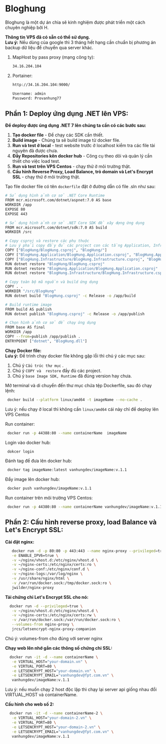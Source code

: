 # Bloghung
Bloghung là một dự án chia sẽ kinh nghiệm được phát triển một cách chuyên nghiệp bởi H.


**Thông tin VPS đã có sẵn có thể sử dụng.**   
**Lưu ý:** Nếu dùng của google thì 3 tháng hết hạng cần chuẩn bị phương án backup dữ liệu để chuyển qua server khác. 

1. MapHost by pass proxy (mạng công ty):  
    ```bash
    34.16.204.104
	```	
2. Portainer:  
    ```bash
    http://34.16.204.104:9000/
	
	Username: admin
	Password: Provanhung77
	```	
	
## Phần 1: Deploy ứng dụng .NET lên VPS:  

**Để deploy được úng dụng .NET 7 lên chúng ta cần có các bước sau:**   

1. **Tạo docker file** - Để chạy các SDK cần thiết.
2. **Build image** - Chúng ta sẽ build image từ docker file.
3. **Run và test ở local** - test website trước ở localhost kiểm tra các file tài nguyên đã được chưa.
4. **Đẩy Repositories kên docker hub** - Công cụ theo dõi và quản lý cần thiết cho việc load test.
5. **Run và test trên VPS Centos** - chạy thử ở môi trường thật.
6. **Cấu hình Reverse Proxy, Load Balance, trỏ domain và Let's Encrypt SSL** - chạy thử ở môi trường thật.

Tạo file docker file có tên `dockerfile` đặt ở đường dẫn có file .sln như sau:  


```bash
# Sử dụng hình ảnh cơ sở .NET Core Runtime
FROM mcr.microsoft.com/dotnet/aspnet:7.0 AS base
WORKDIR /app
EXPOSE 80
EXPOSE 443

# Sử dụng hình ảnh cơ sở .NET Core SDK để xây dựng ứng dụng
FROM mcr.microsoft.com/dotnet/sdk:7.0 AS build
WORKDIR /src

# Copy csproj và restore các phụ thuộc
# Lưu ý phải copy đầy đủ các project con các tầng Application, Infrastructure nếu có
COPY ["BlogHung/BlogHung.csproj", "BlogHung/"]
COPY ["BlogHung.Application/BlogHung.Application.csproj", "BlogHung.Application/"]
COPY ["BlogHung.Infrastructure/BlogHung.Infrastructure.csproj", "BlogHung.Infrastructure/"]
RUN dotnet restore "BlogHung/BlogHung.csproj"
RUN dotnet restore "BlogHung.Application/BlogHung.Application.csproj" 
RUN dotnet restore "BlogHung.Infrastructure/BlogHung.Infrastructure.csproj"

# Copy toàn bộ mã nguồn và build ứng dụng
COPY . .
WORKDIR "/src/BlogHung"
RUN dotnet build "BlogHung.csproj" -c Release -o /app/build

# Build runtime image
FROM build AS publish   
RUN dotnet publish "BlogHung.csproj" -c Release -o /app/publish

# Chọn hình ảnh cơ sở để chạy ứng dụng
FROM base AS final
WORKDIR /app
COPY --from=publish /app/publish .
ENTRYPOINT ["dotnet", "BlogHung.dll"]

```

 **Chạy Docker file:**  
  **Lưu ý:** Để trình chạy docker file không gặp lỗi thì chú ý các mục sau:  

1. Chú ý `Cấu trúc thư mục` .  
2. Chú ý `COPY và  restore` đầy đủ các project.  
3. Chú ý `base Image SDK, Runtime` đã đúng version hay chưa.  

Mở terminal và di chuyển đến thư mục chứa tệp Dockerfile, sau đó chạy lệnh:  
 ```bash
  docker build --platform linux/amd64 -t imageName --no-cache .
 ```
Lưu ý: nếu chạy ở local thì không cần `linux/amd64` cái này chỉ để deploy lên VPS Centos

 
  Run container:  
 
 ```bash
  docker run -p 44388:80 --name containerName  imageName
 ```

  Login vào docker hub:  
 
 ```bash
  dokcer login
 ```

  Đánh tag để đưa lên docker hub:  
 
 ```bash
  docker tag imageName:latest vanhungdev/imageName:v.1.1
 ```

  Đẩy image lên docker hub:  
 
 ```bash
  docker push vanhungdev/imageName:v.1.1
 ```
  Run container trên môi trường VPS Centos:  
 
 ```bash
  docker run -p 44380:80 --name containerName vanhungdev/imageName:v.1.1 
 ```

## Phần 2: Cấu hình reverse proxy, load Balance và Let's Encrypt SSL:  
 **Cài đặt nginx:**  

 ```bash
    docker run -d -p 80:80 -p 443:443 --name nginx-proxy --privileged=true \
	-e ENABLE_IPV6=true \
	-v ~/nginx/vhost.d:/etc/nginx/vhost.d \
	-v ~/nginx-certs:/etc/nginx/certs:ro \
	-v ~/nginx-conf:/etc/nginx/conf.d \
	-v ~/nginx-logs:/var/log/nginx \
	-v /usr/share/nginx/html \
	-v /var/run/docker.sock:/tmp/docker.sock:ro \
	jwilder/nginx-proxy
 ```
 **Tải chứng chỉ Let's Encrypt SSL cho nó:**  
  

 ```bash
   docker run -d --privileged=true \
	-v ~/nginx/vhost.d:/etc/nginx/vhost.d \
	-v ~/nginx-certs:/etc/nginx/certs:rw \
	-v /var/run/docker.sock:/var/run/docker.sock:ro \
	--volumes-from nginx-proxy \
	jrcs/letsencrypt-nginx-proxy-companion
 ```
Chú ý: volumes-from cho đúng với server nginx

**Chạy web lên nhớ gắn các thông số chứng chỉ SSL:**  
 ```bash
   docker run -it -d --name containerName \
	-e VIRTUAL_HOST="your-domain.vn" \
	-e VIRTUAL_PORT=80 \
	-e LETSENCRYPT_HOST="your-domain.vn" \
	-e LETSENCRYPT_EMAIL="vanhungdev@fpt.com.vn" \
	vanhungdev/imageName:v.1.1

 ```

Lưu ý: nếu muốn chạy 2 host độc lập thì chạy lại server api giống nhau đổi VIRTUAL_HOST và containerName.

**Cấu hình cho web số 2:**  

 ```bash
   docker run -it -d --name containerName-2 \
	-e VIRTUAL_HOST="your-domain-2.vn" \
	-e VIRTUAL_PORT=80 \
	-e LETSENCRYPT_HOST="your-domain-2.vn" \
	-e LETSENCRYPT_EMAIL="vanhungdev@fpt.com.vn" \
	vanhungdev/imageName:v.1.1

 ```
